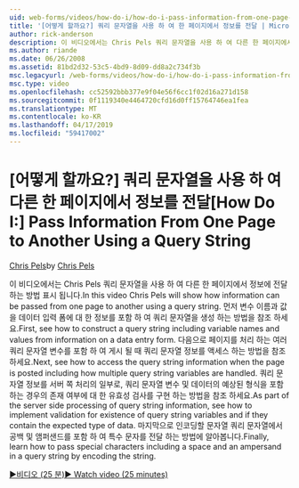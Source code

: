 ```yaml
---
uid: web-forms/videos/how-do-i/how-do-i-pass-information-from-one-page-to-another-using-a-query-string
title: '[어떻게 할까요?] 쿼리 문자열을 사용 하 여 한 페이지에서 정보를 전달 | Microsoft Docs'
author: rick-anderson
description: 이 비디오에서는 Chris Pels 쿼리 문자열을 사용 하 여 다른 한 페이지에서 정보에 전달 하는 방법 표시 됩니다. 먼저에 쿼리 문자열을 생성 하는 방법을 참조 하는 중...
ms.author: riande
ms.date: 06/26/2008
ms.assetid: 81bd2d32-53c5-4bd9-8d09-dd8a2c734f3b
msc.legacyurl: /web-forms/videos/how-do-i/how-do-i-pass-information-from-one-page-to-another-using-a-query-string
msc.type: video
ms.openlocfilehash: cc52592bbb377e9f04e56f6cc1f02d16a271d158
ms.sourcegitcommit: 0f1119340e4464720cfd16d0ff15764746ea1fea
ms.translationtype: MT
ms.contentlocale: ko-KR
ms.lasthandoff: 04/17/2019
ms.locfileid: "59417002"
---
```

# <a name="how-do-i-pass-information-from-one-page-to-another-using-a-query-string"></a><span data-ttu-id="62bbf-104">[어떻게 할까요?] 쿼리 문자열을 사용 하 여 다른 한 페이지에서 정보를 전달</span><span class="sxs-lookup"><span data-stu-id="62bbf-104">[How Do I:] Pass Information From One Page to Another Using a Query String</span></span>

<span data-ttu-id="62bbf-105">[Chris Pels](https://twitter.com/chrispels)</span><span class="sxs-lookup"><span data-stu-id="62bbf-105">by [Chris Pels](https://twitter.com/chrispels)</span></span>

<span data-ttu-id="62bbf-106">이 비디오에서는 Chris Pels 쿼리 문자열을 사용 하 여 다른 한 페이지에서 정보에 전달 하는 방법 표시 됩니다.</span><span class="sxs-lookup"><span data-stu-id="62bbf-106">In this video Chris Pels will show how information can be passed from one page to another using a query string.</span></span> <span data-ttu-id="62bbf-107">먼저 변수 이름과 값을 데이터 입력 폼에 대 한 정보를 포함 하 여 쿼리 문자열을 생성 하는 방법을 참조 하세요.</span><span class="sxs-lookup"><span data-stu-id="62bbf-107">First, see how to construct a query string including variable names and values from information on a data entry form.</span></span> <span data-ttu-id="62bbf-108">다음으로 페이지를 처리 하는 여러 쿼리 문자열 변수를 포함 하 여 게시 될 때 쿼리 문자열 정보를 액세스 하는 방법을 참조 하세요.</span><span class="sxs-lookup"><span data-stu-id="62bbf-108">Next, see how to access the query string information when the page is posted including how multiple query string variables are handled.</span></span> <span data-ttu-id="62bbf-109">쿼리 문자열 정보를 서버 쪽 처리의 일부로, 쿼리 문자열 변수 및 데이터의 예상된 형식을 포함 하는 경우의 존재 여부에 대 한 유효성 검사를 구현 하는 방법을 참조 하세요.</span><span class="sxs-lookup"><span data-stu-id="62bbf-109">As part of the server side processing of query string information, see how to implement validation for existence of query string variables and if they contain the expected type of data.</span></span> <span data-ttu-id="62bbf-110">마지막으로 인코딩할 문자열 쿼리 문자열에서 공백 및 앰퍼샌드를 포함 하 여 특수 문자를 전달 하는 방법에 알아봅니다.</span><span class="sxs-lookup"><span data-stu-id="62bbf-110">Finally, learn how to pass special characters including a space and an ampersand in a query string by encoding the string.</span></span>

[<span data-ttu-id="62bbf-111">&#9654;비디오 (25 분)</span><span class="sxs-lookup"><span data-stu-id="62bbf-111">&#9654; Watch video (25 minutes)</span></span>](https://channel9.msdn.com/Blogs/ASP-NET-Site-Videos/how-do-i-pass-information-from-one-page-to-another-using-a-query-string)
